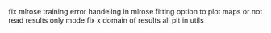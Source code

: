 fix mlrose training
error handeling in mlrose fitting
option to plot maps or not
read results only mode
fix x domain of results
all plt in utils